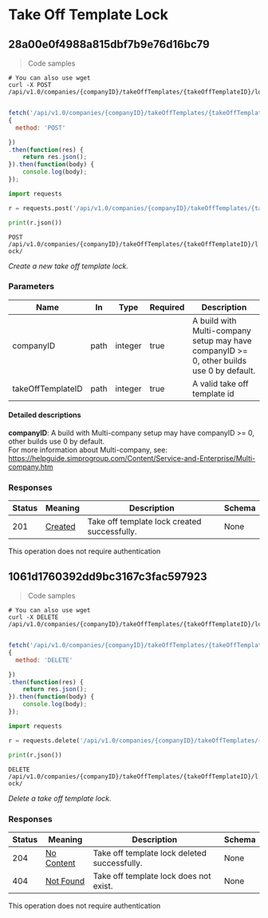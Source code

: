 # Take Off Template Lock

## 28a00e0f4988a815dbf7b9e76d16bc79

<a id="opId28a00e0f4988a815dbf7b9e76d16bc79"></a>

> Code samples

```shell
# You can also use wget
curl -X POST /api/v1.0/companies/{companyID}/takeOffTemplates/{takeOffTemplateID}/lock/

```

```javascript

fetch('/api/v1.0/companies/{companyID}/takeOffTemplates/{takeOffTemplateID}/lock/',
{
  method: 'POST'

})
.then(function(res) {
    return res.json();
}).then(function(body) {
    console.log(body);
});

```

```python
import requests

r = requests.post('/api/v1.0/companies/{companyID}/takeOffTemplates/{takeOffTemplateID}/lock/')

print(r.json())

```

`POST /api/v1.0/companies/{companyID}/takeOffTemplates/{takeOffTemplateID}/lock/`

*Create a new take off template lock.*

<h3 id="28a00e0f4988a815dbf7b9e76d16bc79-parameters">Parameters</h3>

|Name|In|Type|Required|Description|
|---|---|---|---|---|
|companyID|path|integer|true|A build with Multi-company setup may have companyID >= 0, other builds use 0 by default.<br />|
|takeOffTemplateID|path|integer|true|A valid take off template id|

#### Detailed descriptions

**companyID**: A build with Multi-company setup may have companyID >= 0, other builds use 0 by default.<br />
For more information about Multi-company, see:<br />
https://helpguide.simprogroup.com/Content/Service-and-Enterprise/Multi-company.htm

<h3 id="28a00e0f4988a815dbf7b9e76d16bc79-responses">Responses</h3>

|Status|Meaning|Description|Schema|
|---|---|---|---|
|201|[Created](https://tools.ietf.org/html/rfc7231#section-6.3.2)|Take off template lock created successfully.|None|

<aside class="success">
This operation does not require authentication
</aside>

## 1061d1760392dd9bc3167c3fac597923

<a id="opId1061d1760392dd9bc3167c3fac597923"></a>

> Code samples

```shell
# You can also use wget
curl -X DELETE /api/v1.0/companies/{companyID}/takeOffTemplates/{takeOffTemplateID}/lock/

```

```javascript

fetch('/api/v1.0/companies/{companyID}/takeOffTemplates/{takeOffTemplateID}/lock/',
{
  method: 'DELETE'

})
.then(function(res) {
    return res.json();
}).then(function(body) {
    console.log(body);
});

```

```python
import requests

r = requests.delete('/api/v1.0/companies/{companyID}/takeOffTemplates/{takeOffTemplateID}/lock/')

print(r.json())

```

`DELETE /api/v1.0/companies/{companyID}/takeOffTemplates/{takeOffTemplateID}/lock/`

*Delete a take off template lock.*

<h3 id="1061d1760392dd9bc3167c3fac597923-responses">Responses</h3>

|Status|Meaning|Description|Schema|
|---|---|---|---|
|204|[No Content](https://tools.ietf.org/html/rfc7231#section-6.3.5)|Take off template lock deleted successfully.|None|
|404|[Not Found](https://tools.ietf.org/html/rfc7231#section-6.5.4)|Take off template lock does not exist.|None|

<aside class="success">
This operation does not require authentication
</aside>
